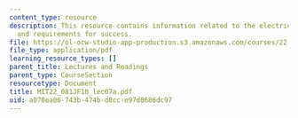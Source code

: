 ```yaml
---
content_type: resource
description: This resource contains information related to the electric power system
  and requirements for success.
file: https://ol-ocw-studio-app-production.s3.amazonaws.com/courses/22-081j-introduction-to-sustainable-energy-fall-2010/a070ea06743b474bd8cce97d0686dc97_MIT22_081JF10_lec07a.pdf
file_type: application/pdf
learning_resource_types: []
parent_title: Lectures and Readings
parent_type: CourseSection
resourcetype: Document
title: MIT22_081JF10_lec07a.pdf
uid: a070ea06-743b-474b-d8cc-e97d0686dc97
---
```

